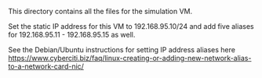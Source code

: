This directory contains all the files for the simulation VM.

Set the static IP address for this VM to 192.168.95.10/24 and add five aliases for 192.168.95.11 - 192.168.95.15 as well.

See the Debian/Ubuntu instructions for setting IP address aliases here
https://www.cyberciti.biz/faq/linux-creating-or-adding-new-network-alias-to-a-network-card-nic/
